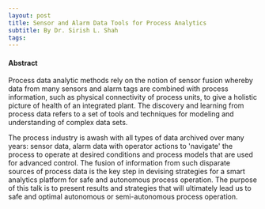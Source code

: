 ```yaml
---
layout: post
title: Sensor and Alarm Data Tools for Process Analytics
subtitle: By Dr. Sirish L. Shah
tags: 
---
```


#### Abstract
Process data analytic methods rely on the notion of sensor fusion whereby data from many sensors and alarm tags are combined with process information, such as physical connectivity of process units, to give a holistic picture of health of an integrated plant. The discovery and learning from process data refers to a set of tools and techniques for modeling and understanding of complex data sets. 

The process industry is awash with all types of data archived over many years: sensor data, alarm data with operator actions to 'navigate' the process to operate at desired conditions and process models that are used for advanced control. The fusion of information from such disparate sources of process data is the key step in devising strategies for a smart analytics platform for safe and autonomous process operation. The purpose of this talk is to present results and strategies that will ultimately lead us to safe and optimal autonomous or semi-autonomous process operation.